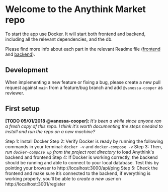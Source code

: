 # Welcome to the Anythink Market repo

To start the app use Docker. It will start both frontend and backend, including all the relevant dependencies, and the db.

Please find more info about each part in the relevant Readme file ([frontend](frontend/readme.md) and [backend](backend/README.md)).

## Development

When implementing a new feature or fixing a bug, please create a new pull request against `main` from a feature/bug branch and add `@vanessa-cooper` as reviewer.

## First setup

**[TODO 05/01/2018 @vanessa-cooper]:** _It's been a while since anyone ran a fresh copy of this repo. I think it's worth documenting the steps needed to install and run the repo on a new machine?_

Step 1: Install Docker
Step 2: Verify Docker is ready by running the following commands in your terminal: `docker -v` and `docker-compose -v`
Step 3: Then, *run `docker-compose up` from the project root directory* to load Anythink's backend and frontend
Step 4: If Docker is working correctly, the backend should be running and able to connect to your local database. Test this by pointing your browser to http://localhost:3000/api/ping
Step 5: Check the frontend and make sure it’s connected to the backend, if everything is working properly, you’ll be able to *create a new user* on http://localhost:3001/register